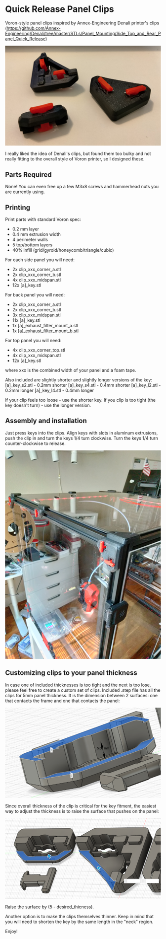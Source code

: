 # Quick Release Panel Clips

Voron-style panel clips inspired by Annex-Engineering Denali printer's clips (https://github.com/Annex-Engineering/Denali/tree/master/STLs/Panel_Mounting/Side_Top_and_Rear_Panel_Quick_Release)

![](./images/clips.jpg)

I really liked the idea of Denali's clips, but found them too bulky and not really fitting to the overall style of Voron printer, so I designed these.

## Parts Required

None! You can even free up a few M3x8 screws and hammerhead nuts you are currently using.

## Printing

Print parts with standard Voron spec:
* 0.2 mm layer
* 0.4 mm extrusion width
* 4 perimeter walls
* 5 top/bottom layers
* 40% infill (grid/gyroid/honeycomb/triangle/cubic)

For each side panel you will need:
* 2x clip_xxx_corner_a.stl
* 2x clip_xxx_corner_b.stl
* 4x clip_xxx_midspan.stl
* 12x [a]_key.stl

For back panel you will need:
* 2x clip_xxx_corner_a.stl
* 2x clip_xxx_corner_b.stl
* 3x clip_xxx_midspan.stl
* 11x [a]_key.stl
* 1x [a]_exhaust_filter_mount_a.stl
* 1x [a]_exhaust_filter_mount_b.stl

For top panel you will need:
* 4x clip_xxx_corner_top.stl
* 4x clip_xxx_midspan.stl
* 12x [a]_key.stl

where xxx is the combined width of your panel and a foam tape.

Also included are slightly shorter and slightly longer versions of the key:
[a]_key_s2.stl - 0.2mm shorter
[a]_key_s4.stl - 0.4mm shorter
[a]_key_l2.stl - 0.2mm longer
[a]_key_l4.stl - 0.4mm longer

If your clip feels too loose - use the shorter key. If you clip is too tight (the key doesn't turn) - use the longer version.


## Assembly and installation

Just press keys into the clips. Align keys with slots in aluminum extrusions, push the clip in and turn the keys 1/4 turn clockwise. Turn the keys 1/4 turn counter-clockwise to release.


![](./images/voron.jpg)


## Customizing clips to your panel thickness

In case one of included thicknesses is too tight and the next is too lose, please feel free to create a custom set of clips.
Included .step file has all the clips for 5mm panel thickness. It is the dimension between 2 surfaces: one that contacts the frame and one that contacts the panel:

![](./images/dimension.png)

Since overall thickness of the clip is critical for the key fitment, the easiest way to adjust the thickness is to raise the surface that pushes on the panel:

![](./images/customize.png)

Raise the surface by (5 - desired_thicness).

Another option is to make the clips themselves thinner. Keep in mind that you will need to shorten the key by the same length in the "neck" region.



Enjoy!
